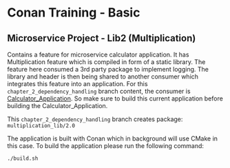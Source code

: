 # Conan Training - Basic
## Microservice Project - Lib2 (Multiplication)

Contains a feature for microservice calculator application.
It has Multiplication feature which is compiled in form of a static library. The feature here consumed a 3rd party package to implement logging. The library and header is then being shared to another consumer which integrates this feature into an application.
For this `chapter_2_dependency_handling` branch content, the consumer is [Calculator_Application](https://github.com/tlp1kor/conan-training-basic/tree/chapter_3_transitive_dependencies). So make sure to build this current application before building the Calculator_Application.

This `chapter_2_dependency_handling` branch creates package: `multiplication_lib/2.0`

The application is built with Conan which in background will use CMake in this case.
To build the application please run the following command:
```
./build.sh
```
